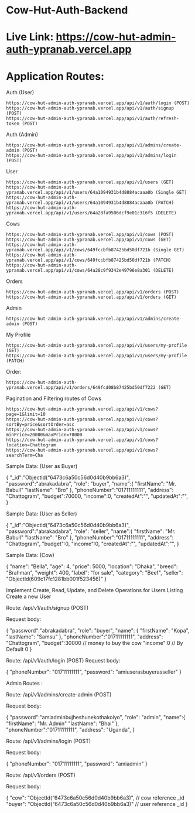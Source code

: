 # Cow-Hut-Auth-Backend

# Live Link: https://cow-hut-admin-auth-ypranab.vercel.app

# Application Routes:

Auth (User)

    https://cow-hut-admin-auth-ypranab.vercel.app/api/v1/auth/login (POST)
    https://cow-hut-admin-auth-ypranab.vercel.app/api/v1/auth/signup (POST)
    https://cow-hut-admin-auth-ypranab.vercel.app/api/v1/auth/refresh-token (POST)

Auth (Admin)

    https://cow-hut-admin-auth-ypranab.vercel.app/api/v1/admins/create-admin (POST)
    https://cow-hut-admin-auth-ypranab.vercel.app/api/v1/admins/login (POST)

User

    https://cow-hut-admin-auth-ypranab.vercel.app/api/v1/users (GET)
    https://cow-hut-admin-auth-ypranab.vercel.app/api/v1/users/64a1094931b4d8884acaaa0b (Single GET)
    https://cow-hut-admin-auth-ypranab.vercel.app/api/v1/users/64a1094931b4d8884acaaa0b (PATCH)
    https://cow-hut-admin-auth-ypranab.vercel.app/api/v1/users/64a28fa9506dcf9e01c316f5 (DELETE)

Cows

    https://cow-hut-admin-auth-ypranab.vercel.app/api/v1/cows (POST)
    https://cow-hut-admin-auth-ypranab.vercel.app/api/v1/cows (GET)
    https://cow-hut-admin-auth-ypranab.vercel.app/api/v1/cows/649fccbfb87425bd50df721b (Single GET)
    https://cow-hut-admin-auth-ypranab.vercel.app/api/v1/cows/649fccbfb87425bd50df721b (PATCH)
    https://cow-hut-admin-auth-ypranab.vercel.app/api/v1/cows/64a28c9f9342e49796e8a301 (DELETE)

Orders

    https://cow-hut-admin-auth-ypranab.vercel.app/api/v1/orders (POST)
    https://cow-hut-admin-auth-ypranab.vercel.app/api/v1/orders (GET)

Admin

    https://cow-hut-admin-auth-ypranab.vercel.app/api/v1/admins/create-admin (POST)

My Profile

    https://cow-hut-admin-auth-ypranab.vercel.app/api/v1/users/my-profile (GET)
    https://cow-hut-admin-auth-ypranab.vercel.app/api/v1/users/my-profile (PATCH)

Order:

    https://cow-hut-admin-auth-ypranab.vercel.app/api/v1/orders/649fcd08b87425bd50df7222 (GET)

Pagination and Filtering routes of Cows

    https://cow-hut-admin-auth-ypranab.vercel.app/api/v1/cows?page=1&limit=10
    https://cow-hut-admin-auth-ypranab.vercel.app/api/v1/cows?sortBy=price&sortOrder=asc
    https://cow-hut-admin-auth-ypranab.vercel.app/api/v1/cows?minPrice=20000&maxPrice=70000
    https://cow-hut-admin-auth-ypranab.vercel.app/api/v1/cows?location=Chattogram
    https://cow-hut-admin-auth-ypranab.vercel.app/api/v1/cows?searchTerm=Cha



Sample Data: (User as Buyer)

{
  "_id":"ObjectId(“6473c6a50c56d0d40b9bb6a3)",
  "password":"abrakadabra",
  "role": "buyer",
   "name":{
      "firstName": "Mr. Babull"
      "lastName": "Bro"
    },
  "phoneNumber":"01711111111",
  "address": "Chattogram",
  "budget":70000,
  "income":0,
  "createdAt":"",
  "updatedAt":"",
}

Sample Data: (User as Seller)

{
  "_id":"ObjectId(“6473c6a50c56d0d40b9bb6a3)",
  "password":"abrakadabra",
  "role": "seller",
   "name":{
      "firstName": "Mr. Babull"
      "lastName": "Bro"
    },
  "phoneNumber":"01711111111",
  "address": "Chattogram",
  "budget":0,
  "income":0,
  "createdAt":"",
  "updatedAt":"",
}

Sample Data: (Cow)

{
  "name": "Bella",
  "age": 4,
  "price": 5000,
  "location": "Dhaka",
  "breed": "Brahman",
  "weight": 400,
  "label": "for sale",
  "category": "Beef",
  "seller": "ObjectId(609c17fc1281bb001f523456)"
}

Implement Create, Read, Update, and Delete Operations for Users Listing
Create a new User

Route: /api/v1/auth/signup (POST)

Request body:

{
 "password":"abrakadabra",
 "role": "buyer",
  "name": {
    "firstName": "Kopa",
     "lastName": "Samsu"
  },
 "phoneNumber":"01711111111",
 "address": "Chattogram",
 "budget":30000  // money to buy the cow
 "income":0 // By Default 0
}

Route: /api/v1/auth/login (POST) Request body:

{
  "phoneNumber": "01711111111",
  "password": "amiuserasbuyerasseller"
}

Admin Routes :

Route: /api/v1/admins/create-admin (POST)

Request body:

{
 "password":"amiadminbujheshunekothakoiyo",
 "role": "admin",
  "name":{
     "firstName": "Mr. Admin"
     "lastName": "Bhai"
   },
 "phoneNumber":"01711111111",
 "address": "Uganda",
}

Route: /api/v1/admins/login (POST)

Request body:

{
  "phoneNumber": "01711111111",
  "password": "amiadmin"
}

Route: /api/v1/orders (POST)

Request body:

{
  "cow": "ObjectId(“6473c6a50c56d0d40b9bb6a3)", // cow reference _id
  "buyer": "ObjectId(“6473c6a50c56d0d40b9bb6a3)" // user reference  _id
}
